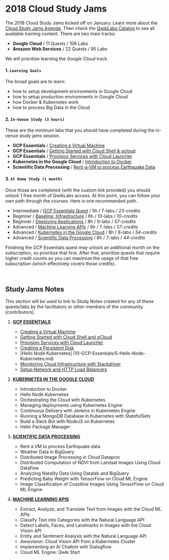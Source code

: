 # 2018 Cloud Study Jams

The 2018 Cloud Study Jams kicked off on January. Learn more about the [Cloud Study Jams Agenda](http://bit.ly/gdgnyc-cloud-studyjams-2018). Then check the [QwikLabs Catalog](https://qwiklabs.com/catalog) to see all available training content. There are two main tracks: 

 * **Google Cloud** / 11 Quests / 106 Labs
 * **Amazon Web Services** / 22 Quests / 95 Labs

We will prioritize learning the _Google Cloud_ track.

#### 1. ```Learning Goals```

The broad goals are to learn:

 * how to setup development environments in Google Cloud
 * how to setup production environments in Google Cloud
 * how Docker & Kubernetes work
 * how to process Big Data in the Cloud

#### 2. ```In-Venue Study (3 hours)``` 

These are the minimum labs that you should have completed during the in-venue study jams session.

 - **GCP Essentials** / [Creating a Virtual Machine](https://qwiklabs.com/focuses/6473)
 - **GCP Essentials** / [Getting Started with Cloud Shell & gcloud](https://qwiklabs.com/focuses/6474)
 - **GCP Essentials** / [Provision Services with Cloud Launcher](https://qwiklabs.com/focuses/6477)
 - **Kubernetes in the Google Cloud** / [Introduction to Docker](https://qwiklabs.com/focuses/7042)
 - **Scientific Data Processing** / [Rent-a-VM to process Earthquake Data](https://qwiklabs.com/focuses/6897)

#### 3. ```At Home Study (1 month)``` 

Once those are completed (with the custom link provided) you should unlock 1 free month of QwikLabs access. At this point, you can follow your own path through the courses. Here is one recommended path. 

 * Intermediate / [GCP Essentials Quest](https://qwiklabs.com/quests/23) / 5h / 7-labs / _23-credits_
 * Beginner / [Baseline: Infrastructure](https://qwiklabs.com/quests/33) / 6h / 10-labs / _10-credits_
 * Beginner / [Deploying Applications](https://qwiklabs.com/quests/26) / 8h / 9-labs / _57-credits_
 * Advanced / [Machine Learning APIs](https://qwiklabs.com/quests/32) / 6h / 7-labs / _57-credits_
 * Advanced / [Kubernetes in the Google Cloud](https://qwiklabs.com/quests/29) / 8h / 8-labs / _54-credits_
 * Advanced / [Scientific Data Processing](https://qwiklabs.com/quests/28)  / 6h / 7-labs / _44-credits_

Finishing the GCP Essentials quest _may_ unlock an additional month on the subscription, so prioritize that first. After that, prioritize quests that require higher credit counts so you can maximize the usage of that free subscription (which effectively covers those credits).

<br/>

## Study Jams Notes

This section will be used to link to Study Notes created for any of these quests/labs by the facilitators or other members of the community (contributors).

 1. **[GCP ESSENTIALS](https://qwiklabs.com/quests/23)**
    - [Creating a Virtual Machine](10-GCP-Essentials/1-Creating-a-Virtual-Machine.md)
    - [Getting Started with Cloud Shell and gCloud](10-GCP-Essentials/2-Getting-Started-With-CloudShell-And-gcloud.md)
    - [Provision Services with Cloud Launcher](10-GCP-Essentials/3-Provision-Services-with-CloudLauncher.md)
    - [Creating a Persistent Disk](10-GCP-Essentials/4-Creating-A-Persistent-Disk.md)
    - [Hello Node Kubernetes] (10-GCP-Essentials/5-Hello-Node-Kubernetes.md)
    - [Monitoring Cloud Infrastructure with Stackdriver](10-GCP-Essentials/6-Monitoring-Cloud-Infrastructure-With-Stackdriver.md)
    - [Setup Network and HTTP Load Balancers](10-GCP-Essentials/7-Setup-Network-And-HTTP-Load-Balancers.md)
    
 2. **[KUBERNETES IN THE GOOGLE CLOUD](https://qwiklabs.com/quests/29)**
    - Introduction to Docker
    - Hello Node Kubernetes
    - Orchestrating the Cloud with Kubernetes
    - Managing deployments using Kubernetes Engine
    - Continuous Delivery with Jenkins in Kubernetes Engine
    - Running a MongoDB Database in Kubernetes with StatefulSets
    - Build a Slack Bot with NodeJS on Kubernetes
    - Helm Package Manager
    
 3. **[SCIENTIFIC DATA PROCESSING](https://qwiklabs.com/quests/28)**
    - Rent a VM to process Earthquake data
    - Weather Data in BigQuery
    - Distributed Image Processing in Cloud Dataproc
    - Distributed Computation of NDVI from Landsat Images Using Cloud Dataflow
    - Analyzing Natality Data Using Datalab and BigQuery
    - Predicting Baby Weight with TensorFlow on Cloud ML Engine
    - Image Classification of Coastline Images Using TensorFlow on Cloud ML Engine 
    
 4. **[MACHINE LEARNING APIS](https://qwiklabs.com/quests/32)**
    - Extract, Analyze, and Translate Text from Images with the Cloud ML APIs
    - Classify Text into Categories with the Natural Language API
    - Detect Labels, Faces, and Landmarks in Images with the Cloud Vision API
    - Entity and Sentiment Analysis with the Natural Language API
    - Awwvision: Cloud Vision API from a Kubernetes Cluster
    - Implementing an AI Chatbot with Dialogflow
    - Cloud ML Engine: Qwik Start
    
